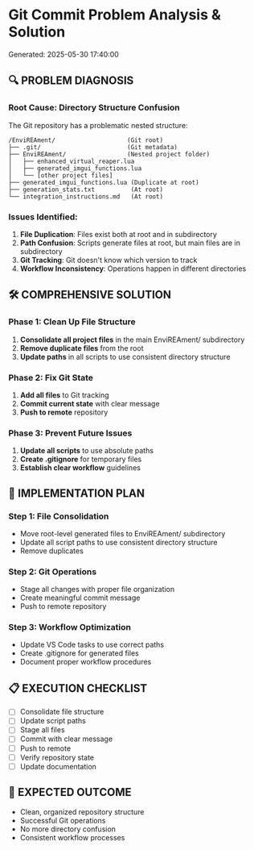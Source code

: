 # Git Commit Problem Analysis & Solution
Generated: 2025-05-30 17:40:00

## 🔍 PROBLEM DIAGNOSIS

### Root Cause: Directory Structure Confusion
The Git repository has a problematic nested structure:
```
/EnviREAment/                    (Git root)
├── .git/                        (Git metadata)
├── EnviREAment/                 (Nested project folder)
│   ├── enhanced_virtual_reaper.lua
│   ├── generated_imgui_functions.lua
│   └── [other project files]
├── generated_imgui_functions.lua (Duplicate at root)
├── generation_stats.txt          (At root)
└── integration_instructions.md   (At root)
```

### Issues Identified:
1. **File Duplication**: Files exist both at root and in subdirectory
2. **Path Confusion**: Scripts generate files at root, but main files are in subdirectory
3. **Git Tracking**: Git doesn't know which version to track
4. **Workflow Inconsistency**: Operations happen in different directories

## 🛠️ COMPREHENSIVE SOLUTION

### Phase 1: Clean Up File Structure
1. **Consolidate all project files** in the main EnviREAment/ subdirectory
2. **Remove duplicate files** from the root
3. **Update paths** in all scripts to use consistent directory structure

### Phase 2: Fix Git State
1. **Add all files** to Git tracking
2. **Commit current state** with clear message
3. **Push to remote** repository

### Phase 3: Prevent Future Issues
1. **Update all scripts** to use absolute paths
2. **Create .gitignore** for temporary files
3. **Establish clear workflow** guidelines

## 🚀 IMPLEMENTATION PLAN

### Step 1: File Consolidation
- Move root-level generated files to EnviREAment/ subdirectory
- Update all script paths to use consistent directory structure
- Remove duplicates

### Step 2: Git Operations
- Stage all changes with proper file organization
- Create meaningful commit message
- Push to remote repository

### Step 3: Workflow Optimization
- Update VS Code tasks to use correct paths
- Create .gitignore for generated files
- Document proper workflow procedures

## 📋 EXECUTION CHECKLIST
- [ ] Consolidate file structure
- [ ] Update script paths
- [ ] Stage all files
- [ ] Commit with clear message
- [ ] Push to remote
- [ ] Verify repository state
- [ ] Update documentation

## 🎯 EXPECTED OUTCOME
- Clean, organized repository structure
- Successful Git operations
- No more directory confusion
- Consistent workflow processes
